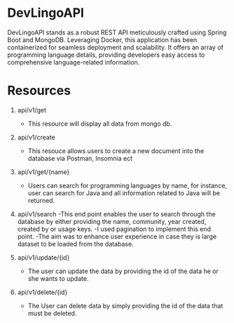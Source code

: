 # DevLingoAPI
DevLingoAPI stands as a robust REST API meticulously crafted using Spring Boot and MongoDB. Leveraging Docker, this application has been containerized for seamless deployment and scalability. It offers an array of programming language details, providing developers easy access to comprehensive language-related information.


# Resources

1. api/v1/get
   - This resource will display all data from mongo db.

2. api/v1/create
   - This resouce allows users to create a new document into the database via Postman, Insomnia ect

3. api/v1/get/{name}
   - Users can search for programming languages by name, for instance, user can search for Java and all information related to Java will be returned.

4. api/v1/search
   -This end point enables the user to search through the database by either providing the name, community, year created, created by or usage keys.
   -I used pagination to implement this end point.
   -The aim was to enhance user experience in case they is large dataset to be loaded from the database.

5. api/v1/update/{id}
   - The user can update the data by providing the id of the data he or she wants to update.
  
6. api/v1/delete/{id}
   - The User can delete data by simply providing the id of the data that must be deleted.
   
